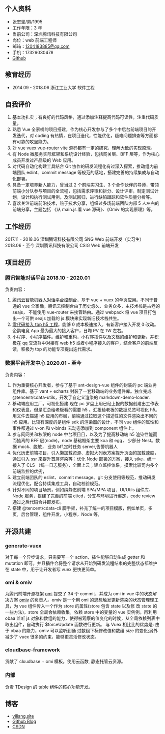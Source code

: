 ## 个人资料

- 张志坚/男/1995
- 工作年限：3 年
- 当前公司：深圳腾讯科技有限公司
- 岗位：web 前端工程师
- 邮箱：1204183885@qq.com
- 手机：17326030478
- [Github](https://github.com/yiliang114)

## 教育经历

- 2014.09 - 2018.06 浙江工业大学 软件工程

## 自我评价

1. 基本功扎实；有良好的代码风格，通过添加注释提高代码可读性，注重代码质量。
2. 熟悉 Vue 全家桶的项目搭建，作为核心开发参与了多个中后台前端项目的开发迭代，对 coding 有热情，在项目迭代，性能优化，疑难问题排查等方面都有可靠的攻坚能力。
3. 对 vue vuex vue-router vite 源码都有一定的研究，理解大致的实现原理。
4. 有 Node 微服务实际框架和系统设计经验，包括网关层、BFF 层等，作为核心成员开发过产品级的 Web 应用。
5. 对代码自动化构建工具结合 Git 协作的研发流程化有过深入探索，推动组内前端团队 eslint、commit message 等规范的落地，搭建完善的持续集成与自动化部署。
6. 具备一定培养新人能力，曾当过 2 个前端实习生、3 个合作伙伴的导师，带领前端小分队参与项目的全流程，包括需求评审和拆分、设计评审，制定测试计划，设计和执行测试用例，及测试回归，进行缺陷跟踪和软件质量分析等。
7. 喜欢关注前端前沿技术，热于技术分享，组织过多场前端团队内部 5 人左右的前端分享，主题包括 《从 main.js 看 vue 源码》、《Omiv 的实现原理》等。
<!-- 6. 了解 webpack 工作原理， 有实际开发过构建相关的 webpack 插件和 loader。 -->

## 工作经历

2017.11 - 2018.06 深圳腾讯科技有限公司 SNG Web 前端开发（实习生）
2018.06 - 至今 深圳腾讯科技有限公司 CSIG Web 前端开发

## 项目经历

### 腾讯智能对话平台 2018.10 - 2020.01

负责内容：

1. [腾讯云智能机器人对话平台控制台](https://console.cloud.tencent.com/tbp)，基于 vue + vuex 的单页应用。不同于普通的 vue 全家桶，腾讯云控制台由于历史悠久、业务众多，主技术栈是古老的 seajs， 不能使用 vue-router 来接管路由。通过 webpack 将 vue 项目打包出一个可供 seajs 加载的 js 模块来实现新旧技术栈共生。
2. [零代码接入 tbp h5 工程](https://tbp.cloud.tencent.com/tbp-h5-v2/?AgentId=f+kMfPU1Bm9zjnm6h7c09s4eGGW0iLMQqNuR+S86jT7hN/uvEn7WnlHc+XLpj78nBVkxhq2y6JRTBTE1YCxKNV/w3CatCyAsT0N3CBEgnHs=)。能够 0 成本极速接入，有新客户接入开发 0 改动。企鹅电竞 App 最为最大的接入客户，日均 PV 在 1W 左右。
3. 小程序、小程序插件。维护和重构，小程序插件以及文档的维护和更新，并积极在 qq 交流群中对接有 web h5 或者小程序接入的客户，结合客户的前端反馈，积极为 tbp 的功能专项提出迭代需求。

### 数据平台开发中心 2020.01 - 至今

负责内容：

1. 作为重要核心开发者，参与了基于 ant-design-vue 组件的封装的 pc 端业务组件库。基于 vant + echarts 封装了一套移动端的业务组件库。独立完成 @tencent/cdata-utils，开发了自定义渲染的 markdown-demo-loader.
2. 移动端应用工厂。可视化搭建.现在 pc 罗盘上用已经上报的数据创建出工作表和仪表盘，但是汇总给老板看的需要 h5 。汇报给老板的数据总览可视化 h5。 用文件去描述 h5 应用的布局，前端通过拉取这个描述性的文件渲染出不同的 h5 应用。比较有深度的是组件 sdk 的渲染器的设计，不同 vue 组件的属性和事件都通过 v-on 和 v-binds 去动态添加到 component 组件上。
3. 参与⽹网关和权限的 node 中台项⽬目，以及为了提⾼移动端 h5 渲染性能⽽而抽离的 BFF 层(node)。node 基础框架主要 koa 和 egg， 少部分 Nest。数据 mock、脱敏， 业务 bff,定时任务 server,告警机器人
4. 优化历史前端项目，引入懒加载资源、虚拟大列表方案提升页面的加载速度，通过引入 ssr 来提升首屏渲染等；优化 Node 部署的方案，接入 stke，统一接入了 CLS （统一日志服务），全面上云；建立监控体系，摸索比较司内多个前端监控的优劣，
5. 建立前端团队的 eslint、commit message、git 分支使用等规范，推动研发流程优化，配合持续集成工具，自动校验规范。
6. 针对不同的项目场景，例如纯静态前端 SPA/MPA 项目、UI/Utils 组件库、Node 服务，搭建了完善的前端 ci/cd，分支与环境进行绑定，code review 通过之后代码合并即发布。
7. 搭建 @tencent/cdata-cli 脚手架，补充了统一的项目模版，例如单页，多页，后台管理，组件开发，小程序，Node 等，

## 开源共建

### generate-vuex

对于每一个异步请求，只需要写一个 action，插件能够自动生成 getter 和 mutation 即可。并且插件会将整个请求从开始到研发流程结束的完整状态都维护在 state 中，用于让开发者写 vuex 更快更简单。

### omi & omiv

为腾讯前端开源框架 [omi](https://github.com/Tencent/omi) 提交了 34 个 commit，并成为 omi in vue 中的状态解决方案 [omiv](https://github.com/Tencent/omi/tree/master/packages/omiv) 的负责人。omiv 是一个⽤ omi 的思想触发更新渲染的状态管理理⼯具，为 vue 组件传入一个作为 store 的属性(store 包含 state 以及修 改 state 的一些方法)，store 全局会依赖收集，依赖 store 中的变量的 vue 实例例。再利⽤ obaa 监听 js 对象和数组的能力，使得被观察的值变化的时候，从全局依赖列表中取出组件，⾃动执行 $forceUpdate 函数进行更新。 与 Vuex 相⽐比的优势是: 由于 obaa 的能力，omiv 可以监听到通 过数组下标修改值和数组 size 的变化;另外减少了 vuex 很多的约束，能够更灵活修改状态。

### cloudbase-framework

贡献了 cloudbase + omi 模板，使用云函数, 静态托管云资源。

### 内部

负责 TDesign 的 table 组件的核心功能开发。

## 博客

- [yiliang.site](https://yiliang.site)
- [Github Blog](https://github.com/yiliang114/Blog)
- [CSDN](https://blog.csdn.net/GreekMrzzJ)
